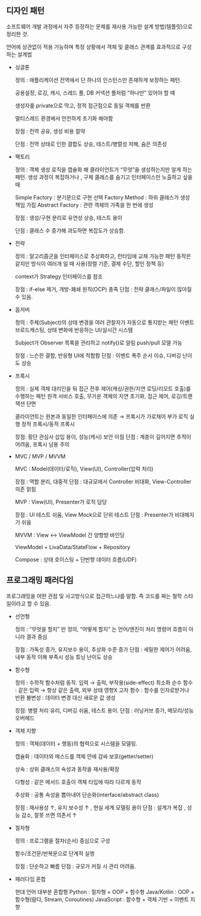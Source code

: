 ## 디자인 패턴

소프트웨어 개발 과정에서 자주 등장하는 문제를 재사용 가능한 설계 방법(템플릿)으로 정리한 것. 

언어에 상관없이 적용 가능하며 특정 상황에서 객체 및 클래스 관계를 효과적으로 구성하는 설계법

- 싱글톤
    
    정의 : 애플리케이션 전역에서 단 하나의 인스턴스만 존재하게 보장하는 패턴.
    
    공용설정, 로깅, 캐시, 스레드 풀, DB 커넥션 풀처럼 “하나만” 있어야 할 때
    
    생성자를 private으로 막고, 정적 접근점으로 동일 객체를 반환
    
    멀티스레드 환경에서 안전하게 초기화 해야함
    
    장점 : 전역 공유, 생성 비용 절약
    
    단점 : 전역 상태로 인한 결합도 상승, 테스트/병렬성 저해, 숨은 의존성
    

- 팩토리
    
    정의 : 객체 생성 로직을 캡슐화 해 클라이언트가 “무엇”을 생성하는지만 알게 하는 패턴.
    생성 과정이 복잡하거나 , 구체 클래스를 숨기고 인터페이스만 노출하고 싶을 때
    
    Simple Factory : 분기문으로 구현 선택
    Factory Method : 하위 클래스가 생성 책임 가짐
    Abstract Factory : 관련 객체의 가족을 한 번에 생성
    
    장점 : 생성/구현 분리로 유연성 상승, 테스트 용이
    
    단점 : 클래스 수 증가해 과도하면 복잡도가 상승함.
    

- 전략
    
    정의 : 알고리즘군을 인터페이스로 추상화하고, 런타임에 교체 가능한 패턴
    동작은 같지만 방식이 여러개 일 때 사용(정렬 기준, 결제 수단, 할인 정책 등)
    
    context가 Strategy 인터페이스를 참조
    
    장점 : if-else 제거, 개방-폐쇄 원칙(OCP) 충족
    단점 : 전략 클래스/파일이 많아질 수 있음.
    
- 옵저버
    
    정의 : 주체(Subject)의 상태 변경을 여러 관찰자가 자동으로 통지받는 패턴
    이벤트 브로드캐스팅, 상태 변화에 반응하는 UI/실시간 시스템
    
    Subject가 Observer 목록을 관리하고 notify()로 알림
    push/pull 모델 가능
    
    장점 : 느슨한 결합, 반응형 UI에 적합함
    단점 : 이벤트 폭주 순서 이슈, 디버깅 난이도 상승
    

- 프록시
    
    정의 : 실제 객체 대리인을 둬 접근 전후 제어(캐싱/권한/지연 로딩/리모트 호출)를 수행하는 패턴
    원격 서비스 호출, 무거운 객체의 지연 초기화, 접근 제어, 로깅/트랜잭션 단면
    
    클라이언트는 원본과 동일한 인터페이스에 의존 → 프록시가 가로채어 부가 로직 실행
    정적 프록시/동적 프록시
    
    장점: 횡단 관심사 삽입 용이, 성능(캐시) 보안 이점
    단점 : 계층이 깊어지면 추적이 어려움, 프록시 남용 주의
    
- MVC / MVP / MVVM
    
    MVC : Model(데이터/로직), View(UI), Controller(입력 처리)
    
    장점 : 역할 분리, 대중적
    단점 : 대규모에서 Controller 비대화, View-Controller 의존 얽힘
    
    MVP : View(UI), Presenter가 로직 담당
    
    장점 : UI 테스트 쉬움, View Mock으로 단위 테스트 
    단점 : Presenter가 비대해지기 쉬움
    
    MVVM : View ↔ ViewModel 간 양항뱡 바인딩
    
    ViewModel + LivaData/StateFlow + Repository
    
    Compose : 상태 호이스팅 + 단반향 데이터 흐름(UDF)
    

## 프로그래밍 패러다임

프로그래밍을 어떤 관점 및 사고방식으로 접근하느냐를 말함. 즉 코드를 짜는 철학 스타일이라고 할 수 있음.

- 선언형
    
    정의 : “무엇을 할지” 만 정의, “어떻게 할지” 는 언어/엔진이 처리
    명령어 흐름이 아니라 결과 중심
    
    장점 : 가독성 증가, 유지보수 용이, 추상화 수준 증가
    단점 : 세밀한 제어가 어려움, 내부 동작 이해 부족시 성능 튜닝 난이도 상승
    

- 함수형
    
    정의 : 수학적 함수처럼 동작. 입력 → 출럭, 부작용(side-effect) 최소화
    순수 함수 : 같은 입력 → 항상 같은 출력, 외부 상태 영향X
    고차 함수 : 함수를 인자로받거나 반환
    불변성 : 데이터 변경 대신 새로운 값 생성
    
    장점: 병렬 처리 유리, 디버깅 쉬움, 테스트 용이.
    단점 : 러닝커브 증가, 메모리/성능 오버헤드
    

- 객체 지향
    
    정의 : 객체(데이터 + 행동)의 협력으로 시스템을 모델링.
    
    캡슐화 : 데이터와 메스드를 객체 안에 감싸 보호(getter/setter)
    
    상속 : 상위 클래스의 속성과 동작을 재사용/확장
    
    다형성 : 같은 메서드 호출이 객체 타입에 따라 다르게 동작
    
    추상화 : 공통 속성을 뽑아내어 단순화(interface/abstract class)
    
    장점 : 재사용성 ↑, 유지 보수성 ↑ , 현실 세계 모델링 용이
    단점 : 설계가 복잡 , 성능 감소, 잘못 쓰면 의존서 ↑
    

- 절차형
    
    정의 : 프로그램을 절차(순서) 중심으로 구성
    
    함수/조건문/반복문으로 단계적 실행
    
    장점 : 단순하고 빠름
    단점 : 규모가 커질 시 관리 어려움.
    

- 패러다임 혼합
    
    현대 언어 대부분 혼합형 
    Python : 절차형 + OOP + 함수형
    Java/Kotlin : OOP + 함수형(람다, Stream, Coroutines)
    JavaScript : 함수형 + 객체 기반 + 이벤트 지향
